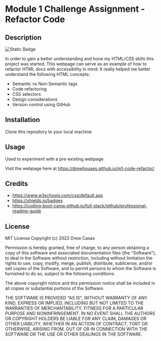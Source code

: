 # Module 1 Challenge Assignment - Refactor Code

## Description
![Static Badge](https://img.shields.io/badge/Cool%20Guy%20Certified-bd3228)

In order to gain a better understanding and hone my HTML/CSS skills this project was started. This webpage can serve as an example of how to refactor HTML docs with accessibility in mind. It really helped me better understand the following HTML concepts:
- Semantic vs Non-Semantic tags
- Code refactoring
- CSS selectors
- Design considerations
- Version control using GitHub

## Installation
Clone this repository to your local machine

## Usage
Used to experiment with a pre-existing webpage

Visit the webpage here at https://drewhouses.github.io/m1-code-refactor/

## Credits
- https://www.w3schools.com/css/default.asp
- https://shields.io/badges
- https://coding-boot-camp.github.io/full-stack/github/professional-readme-guide

## License
MIT License
Copyright (c) 2023 Drew Casas

Permission is hereby granted, free of charge, to any person obtaining a copy
of this software and associated documentation files (the "Software"), to deal
in the Software without restriction, including without limitation the rights
to use, copy, modify, merge, publish, distribute, sublicense, and/or sell
copies of the Software, and to permit persons to whom the Software is
furnished to do so, subject to the following conditions:

The above copyright notice and this permission notice shall be included in all
copies or substantial portions of the Software.

THE SOFTWARE IS PROVIDED "AS IS", WITHOUT WARRANTY OF ANY KIND, EXPRESS OR
IMPLIED, INCLUDING BUT NOT LIMITED TO THE WARRANTIES OF MERCHANTABILITY,
FITNESS FOR A PARTICULAR PURPOSE AND NONINFRINGEMENT. IN NO EVENT SHALL THE
AUTHORS OR COPYRIGHT HOLDERS BE LIABLE FOR ANY CLAIM, DAMAGES OR OTHER
LIABILITY, WHETHER IN AN ACTION OF CONTRACT, TORT OR OTHERWISE, ARISING FROM,
OUT OF OR IN CONNECTION WITH THE SOFTWARE OR THE USE OR OTHER DEALINGS IN THE
SOFTWARE.




